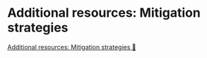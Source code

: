# Additional resources: Mitigation strategies

[Additional resources: Mitigation strategies 🔗](https://www.coursera.org/learn/cybersecurity-threat-vectors-and-mitigation/supplement/Fphyd/additional-resources-mitigation-strategies)
